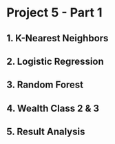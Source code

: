 # Project 5 - Part 1

## 1. K-Nearest Neighbors

## 2. Logistic Regression

## 3. Random Forest

## 4. Wealth Class 2 & 3

## 5. Result Analysis
